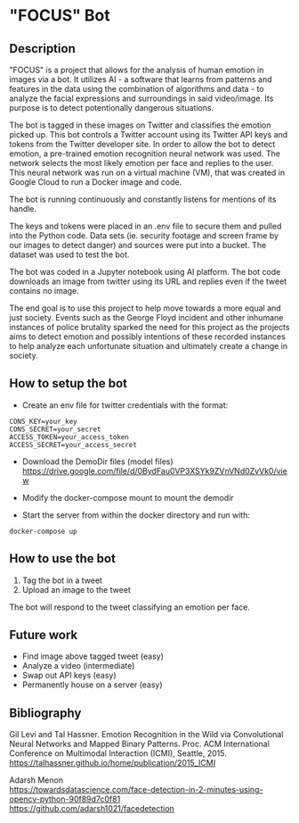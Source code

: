 # "FOCUS" Bot

## Description

"FOCUS" is a project that allows for the analysis of human emotion in images via a bot. It utilizes AI - a software that learns from patterns and features in the data using the combination of algorithms and data - to analyze the facial expressions and surroundings in said video/image. Its purpose is to detect potentionally dangerous situations.

The bot is tagged in these images on Twitter and classifies the emotion picked up. This bot controls a Twitter account using its Twitter API keys and tokens from the Twitter developer site. In order to allow the bot to detect emotion, a pre-trained emotion recognition neural network was used. The network selects the most likely emotion per face and replies to the user. This neural network was run on a virtual machine (VM), that was created in Google Cloud to run a Docker image and code.

The bot is running continuously and constantly listens for mentions of its handle.

The keys and tokens were placed in an .env file to secure them and pulled into the Python code. Data sets (ie. security footage and screen frame by our images to detect danger) and sources were put into a bucket. The dataset was used to test the bot.

The bot was coded in a Jupyter notebook using AI platform. The bot code downloads an image from twitter using its URL and replies even if the tweet contains no image.

The end goal is to use this project to help move towards a more equal and just society. Events such as the George Floyd incident and other inhumane instances of police brutality sparked the need for this project as the projects aims to detect emotion and possibly intentions of these recorded instances to help analyze each unfortunate situation and ultimately create a change in society.


## How to setup the bot

- Create an env file for twitter credentials with the format:

```
CONS_KEY=your_key
CONS_SECRET=your_secret
ACCESS_TOKEN=your_access_token
ACCESS_SECRET=your_access_secret
```

- Download the DemoDir files (model files) https://drive.google.com/file/d/0BydFau0VP3XSYk9ZVnVNd0ZvVk0/view 

- Modify the docker-compose mount to mount the demodir

- Start the server from within the docker directory and run with:

```
docker-compose up
```

## How to use the bot

1. Tag the bot in a tweet
2. Upload an image to the tweet

The bot will respond to the tweet classifying an emotion per face.


## Future work

- Find image above tagged tweet (easy)
- Analyze a video (intermediate)
- Swap out API keys (easy)
- Permanently house on a server (easy)

## Bibliography

Gil Levi and Tal Hassner. Emotion Recognition in the Wild via Convolutional Neural Networks and Mapped Binary Patterns. Proc. ACM International Conference on Multimodal Interaction (ICMI), Seattle, 2015.  
https://talhassner.github.io/home/publication/2015_ICMI

Adarsh Menon  
https://towardsdatascience.com/face-detection-in-2-minutes-using-opencv-python-90f89d7c0f81  
https://github.com/adarsh1021/facedetection
